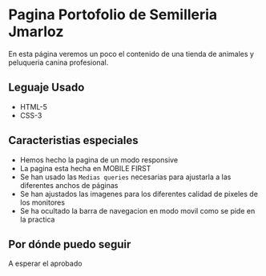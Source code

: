 # Pagina Portofolio de Semilleria Jmarloz

En esta página veremos un poco el contenido de una tienda de animales y peluqueria canina profesional.

 

## Leguaje Usado

* HTML-5
* CSS-3

## Caracteristias especiales

- Hemos hecho la pagina de un modo responsive
- La pagina esta hecha en MOBILE FIRST
- Se han usado las `Medias queries` necesarias para ajustarla a las diferentes anchos de páginas
- Se han ajustados las imagenes para los diferentes calidad de pixeles de los monitores
- Se ha ocultado la barra de navegacion en modo movil como se pide en la practica


## Por dónde puedo seguir

A esperar el aprobado 